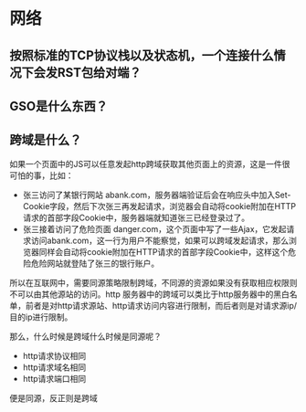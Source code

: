 # 网络

## 按照标准的TCP协议栈以及状态机，一个连接什么情况下会发RST包给对端？

## GSO是什么东西？

## 跨域是什么？

如果一个页面中的JS可以任意发起http跨域获取其他页面上的资源，这是一件很可怕的事，比如：

- 张三访问了某银行网站 abank.com，服务器端验证后会在响应头中加入Set-Cookie字段，然后下次张三再发起请求，浏览器会自动将cookie附加在HTTP请求的首部字段Cookie中，服务器端就知道张三已经登录过了。
- 张三接着访问了危险页面 danger.com，这个页面中写了一些Ajax，它发起请求访问abank.com，这一行为用户不能察觉，如果可以跨域发起请求，那么浏览器同样会自动将cookie附加在HTTP请求的首部字段Cookie中，这样这个危险危险网站就登陆了张三的银行账户。

所以在互联网中，需要同源策略限制跨域，不同源的资源如果没有获取相应权限则不可以由其他源站的访问。http 服务器中的跨域可以类比于http服务器中的黑白名单，前者是对http请求源站、http请求访问内容进行限制，而后者则是对请求源ip/目的ip进行限制。

那么，什么时候是跨域什么时候是同源呢？

- http请求协议相同
- http请求域名相同
- http请求端口相同

便是同源，反正则是跨域

## 